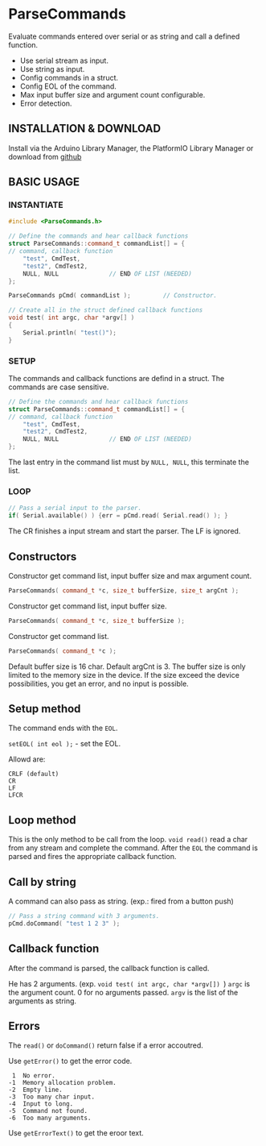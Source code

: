 # ParseCommands

Evaluate commands entered over serial or as string and call a defined function.

* Use serial stream as input.
* Use string as input.
* Config commands in a struct.
* Config EOL of the command.
* Max input buffer size and argument count configurable.
* Error detection.

## INSTALLATION & DOWNLOAD
Install via the Arduino Library Manager, the PlatformIO Library Manager or download from [github](https://github.com/Gfy63/ParseCommands.git)

## BASIC USAGE

### INSTANTIATE

```cpp
#include <ParseCommands.h>

// Define the commands and hear callback functions
struct ParseCommands::command_t commandList[] = {
// command, callback function
    "test", CmdTest,
    "test2", CmdTest2,
    NULL, NULL              // END OF LIST (NEEDED)
};

ParseCommands pCmd( commandList );         // Constructor.

// Create all in the struct defined callback functions
void test( int argc, char *argv[] )
{
    Serial.println( "test()");
}
```

### SETUP

The commands and callback functions are defind in a struct.
The commands are case sensitive.

```cpp
// Define the commands and hear callback functions
struct ParseCommands::command_t commandList[] = {
// command, callback function
    "test", CmdTest,
    "test2", CmdTest2,
    NULL, NULL              // END OF LIST (NEEDED)
};
```

The last entry in the command list must by ```NULL, NULL```, this terminate the list.

### LOOP

```cpp
// Pass a serial input to the parser.
if( Serial.available() ) {err = pCmd.read( Serial.read() ); }
```
The CR finishes a input stream and start the parser. The LF is ignored.

## Constructors
Constructor get command list, input buffer size and max argument count.
```cpp
ParseCommands( command_t *c, size_t bufferSize, size_t argCnt );
```
Constructor get command list, input buffer size.
```cpp
ParseCommands( command_t *c, size_t bufferSize );
```
Constructor get command list.
```cpp
ParseCommands( command_t *c );
```
Default buffer size is 16 char. Default argCnt is 3.
The buffer size is only limited to the memory size in the device.
If the size exceed the device possibilities, you get an error, and no input is possible.

## Setup method
The command ends with the ```EOL```.

```setEOL( int eol );``` - set the EOL. 

Allowd are:

    CRLF (default)
    CR
    LF
    LFCR

## Loop method
This is the only method to be call from the loop.
```void read()``` read a char from any stream and complete the command. 
After the ```EOL``` the command is parsed and fires the appropriate callback function.

## Call by string
A command can also pass as string. (exp.: fired from a button push)
```cpp
// Pass a string command with 3 arguments.
pCmd.doCommand( "test 1 2 3" );
```

## Callback function

After the command is parsed, the callback function is called.

He has 2 arguments. (exp. ```void test( int argc, char *argv[]) ```)
    ```argc``` is the argument count. 0 for no arguments passed.
    ```argv``` is the list of the arguments as string.

## Errors

The ```read()``` or ```doCommand()``` return false if a error accoutred.

Use ```getError()``` to get the error code.

     1  No error.
    -1  Memory allocation problem.
    -2  Empty line.
    -3  Too many char input.
    -4  Input to long.
    -5  Command not found.
    -6  Too many arguments.

Use ```getErrorText()``` to get the eroor text.
    